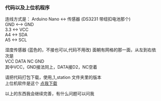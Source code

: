 ### 代码以及上位机程序

连线方式是：
Arduino Nano <-> 传感器 (DS3231 带纽扣电池那个)<br>
GND <--> GND<br>
3.3 <-> VCC<br>
A4 <-> SDA<br>
A5 <-> SCL<br>

湿度传感器 (蓝色的，不接也可以,代码不用改)
面朝有网格的那一面，从左到右依次是<br>
VCC DATA NC GND<br>
其中VCC，GND接法同上，DATA接D2，NC空着



请把代码打包下载，使用_1_station 文件夹里的版本<br>
上位机软件是这个 [点我下载](https://github.com/qzane/eta/blob/master/_1_station/mktime.exe?raw=true)

以上的东西我会继续完善，有什么问题可以问我

